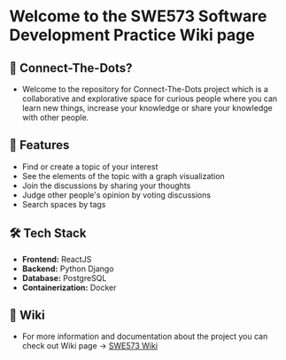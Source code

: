 # Welcome to the SWE573 Software Development Practice Wiki page

## 👾 Connect-The-Dots?
* Welcome to the repository for Connect-The-Dots project which is a collaborative and explorative space for curious people where you can learn new things, increase your knowledge or share your knowledge with other people.

## 🎯 Features
* Find or create a topic of your interest
* See the elements of the topic with a graph visualization
* Join the discussions by sharing your thoughts
* Judge other people's opinion by voting discussions
* Search spaces by tags

## 🛠 Tech Stack
* **Frontend:** ReactJS
* **Backend:** Python Django
* **Database:** PostgreSQL
* **Containerization:** Docker

## 📝 Wiki
* For more information and documentation about the project you can check out Wiki page -> [SWE573 Wiki](https://github.com/yusufbayam/SWE573/wiki)
